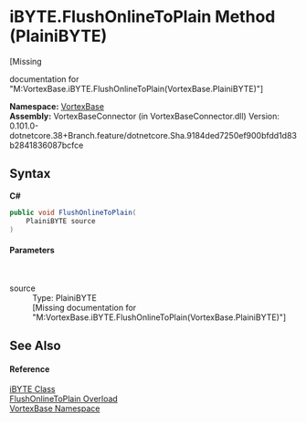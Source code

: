 # iBYTE.FlushOnlineToPlain Method (PlainiBYTE)
 

\[Missing <summary> documentation for "M:VortexBase.iBYTE.FlushOnlineToPlain(VortexBase.PlainiBYTE)"\]

**Namespace:**&nbsp;<a href="N_VortexBase.md">VortexBase</a><br />**Assembly:**&nbsp;VortexBaseConnector (in VortexBaseConnector.dll) Version: 0.101.0-dotnetcore.38+Branch.feature/dotnetcore.Sha.9184ded7250ef900bfdd1d83b2841836087bcfce

## Syntax

**C#**<br />
``` C#
public void FlushOnlineToPlain(
	PlainiBYTE source
)
```


#### Parameters
&nbsp;<dl><dt>source</dt><dd>Type: PlainiBYTE<br />\[Missing <param name="source"/> documentation for "M:VortexBase.iBYTE.FlushOnlineToPlain(VortexBase.PlainiBYTE)"\]</dd></dl>

## See Also


#### Reference
<a href="T_VortexBase_iBYTE.md">iBYTE Class</a><br /><a href="Overload_VortexBase_iBYTE_FlushOnlineToPlain.md">FlushOnlineToPlain Overload</a><br /><a href="N_VortexBase.md">VortexBase Namespace</a><br />